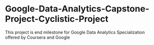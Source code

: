 # Google-Data-Analytics-Capstone-Project-Cyclistic-Project
This project is end milestone for Google Data Analytics Specialization offered by Coursera and Google
